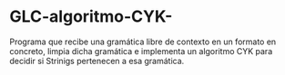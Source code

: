 # GLC-algoritmo-CYK-
 Programa que recibe una gramática libre de contexto en un formato en concreto, limpia dicha gramática e implementa un algoritmo CYK para decidir si Strinigs pertenecen a esa gramática.
